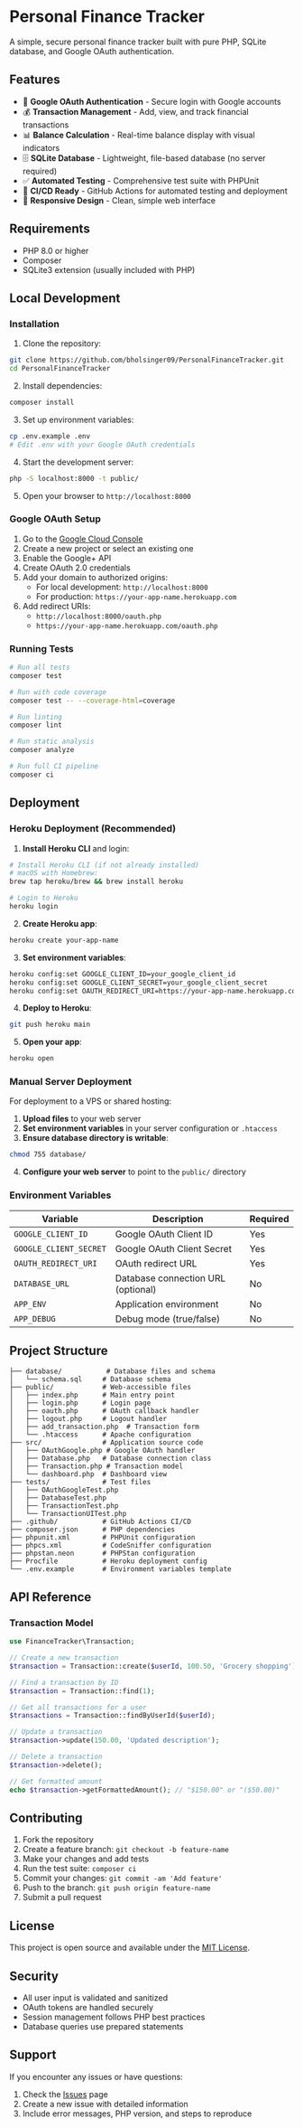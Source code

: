 # Personal Finance Tracker

A simple, secure personal finance tracker built with pure PHP, SQLite database, and Google OAuth authentication.

## Features

- 🔐 **Google OAuth Authentication** - Secure login with Google accounts
- 💰 **Transaction Management** - Add, view, and track financial transactions
- 📊 **Balance Calculation** - Real-time balance display with visual indicators
- 🗄️ **SQLite Database** - Lightweight, file-based database (no server required)
- ✅ **Automated Testing** - Comprehensive test suite with PHPUnit
- 🚀 **CI/CD Ready** - GitHub Actions for automated testing and deployment
- 📱 **Responsive Design** - Clean, simple web interface

## Requirements

- PHP 8.0 or higher
- Composer
- SQLite3 extension (usually included with PHP)

## Local Development

### Installation

1. Clone the repository:
```bash
git clone https://github.com/bholsinger09/PersonalFinanceTracker.git
cd PersonalFinanceTracker
```

2. Install dependencies:
```bash
composer install
```

3. Set up environment variables:
```bash
cp .env.example .env
# Edit .env with your Google OAuth credentials
```

4. Start the development server:
```bash
php -S localhost:8000 -t public/
```

5. Open your browser to `http://localhost:8000`

### Google OAuth Setup

1. Go to the [Google Cloud Console](https://console.cloud.google.com/)
2. Create a new project or select an existing one
3. Enable the Google+ API
4. Create OAuth 2.0 credentials
5. Add your domain to authorized origins:
   - For local development: `http://localhost:8000`
   - For production: `https://your-app-name.herokuapp.com`
6. Add redirect URIs:
   - `http://localhost:8000/oauth.php`
   - `https://your-app-name.herokuapp.com/oauth.php`

### Running Tests

```bash
# Run all tests
composer test

# Run with code coverage
composer test -- --coverage-html=coverage

# Run linting
composer lint

# Run static analysis
composer analyze

# Run full CI pipeline
composer ci
```

## Deployment

### Heroku Deployment (Recommended)

1. **Install Heroku CLI** and login:
```bash
# Install Heroku CLI (if not already installed)
# macOS with Homebrew:
brew tap heroku/brew && brew install heroku

# Login to Heroku
heroku login
```

2. **Create Heroku app**:
```bash
heroku create your-app-name
```

3. **Set environment variables**:
```bash
heroku config:set GOOGLE_CLIENT_ID=your_google_client_id
heroku config:set GOOGLE_CLIENT_SECRET=your_google_client_secret
heroku config:set OAUTH_REDIRECT_URI=https://your-app-name.herokuapp.com/oauth.php
```

4. **Deploy to Heroku**:
```bash
git push heroku main
```

5. **Open your app**:
```bash
heroku open
```

### Manual Server Deployment

For deployment to a VPS or shared hosting:

1. **Upload files** to your web server
2. **Set environment variables** in your server configuration or `.htaccess`
3. **Ensure database directory is writable**:
```bash
chmod 755 database/
```
4. **Configure your web server** to point to the `public/` directory

### Environment Variables

| Variable | Description | Required |
|----------|-------------|----------|
| `GOOGLE_CLIENT_ID` | Google OAuth Client ID | Yes |
| `GOOGLE_CLIENT_SECRET` | Google OAuth Client Secret | Yes |
| `OAUTH_REDIRECT_URI` | OAuth redirect URL | Yes |
| `DATABASE_URL` | Database connection URL (optional) | No |
| `APP_ENV` | Application environment | No |
| `APP_DEBUG` | Debug mode (true/false) | No |

## Project Structure

```
├── database/           # Database files and schema
│   └── schema.sql     # Database schema
├── public/            # Web-accessible files
│   ├── index.php      # Main entry point
│   ├── login.php      # Login page
│   ├── oauth.php      # OAuth callback handler
│   ├── logout.php     # Logout handler
│   ├── add_transaction.php  # Transaction form
│   └── .htaccess      # Apache configuration
├── src/               # Application source code
│   ├── OAuthGoogle.php # Google OAuth handler
│   ├── Database.php   # Database connection class
│   ├── Transaction.php # Transaction model
│   └── dashboard.php  # Dashboard view
├── tests/             # Test files
│   ├── OAuthGoogleTest.php
│   ├── DatabaseTest.php
│   ├── TransactionTest.php
│   └── TransactionUITest.php
├── .github/           # GitHub Actions CI/CD
├── composer.json      # PHP dependencies
├── phpunit.xml        # PHPUnit configuration
├── phpcs.xml          # CodeSniffer configuration
├── phpstan.neon       # PHPStan configuration
├── Procfile           # Heroku deployment config
└── .env.example       # Environment variables template
```

## API Reference

### Transaction Model

```php
use FinanceTracker\Transaction;

// Create a new transaction
$transaction = Transaction::create($userId, 100.50, 'Grocery shopping');

// Find a transaction by ID
$transaction = Transaction::find(1);

// Get all transactions for a user
$transactions = Transaction::findByUserId($userId);

// Update a transaction
$transaction->update(150.00, 'Updated description');

// Delete a transaction
$transaction->delete();

// Get formatted amount
echo $transaction->getFormattedAmount(); // "$150.00" or "($50.00)"
```

## Contributing

1. Fork the repository
2. Create a feature branch: `git checkout -b feature-name`
3. Make your changes and add tests
4. Run the test suite: `composer ci`
5. Commit your changes: `git commit -am 'Add feature'`
6. Push to the branch: `git push origin feature-name`
7. Submit a pull request

## License

This project is open source and available under the [MIT License](LICENSE).

## Security

- All user input is validated and sanitized
- OAuth tokens are handled securely
- Session management follows PHP best practices
- Database queries use prepared statements

## Support

If you encounter any issues or have questions:

1. Check the [Issues](https://github.com/bholsinger09/PersonalFinanceTracker/issues) page
2. Create a new issue with detailed information
3. Include error messages, PHP version, and steps to reproduce